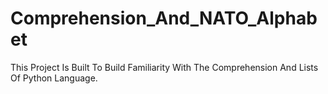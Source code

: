 # Comprehension_And_NATO_Alphabet
This Project Is Built To Build Familiarity With The Comprehension And Lists Of Python Language.
